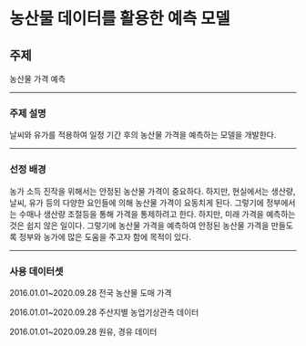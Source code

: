 # 농산물 데이터를 활용한 예측 모델

## 주제

농산물 가격 예측

---

### 주제 설명

날씨와 유가를 적용하여 일정 기간 후의 농산물 가격을 예측하는 모델을 개발한다.

---

### 선정 배경

농가 소득 진작을 위해서는 안정된 농산물 가격이 중요하다. 하지만, 현실에서는 생산량, 날씨, 유가 등의 다양한 요인들에 의해 농산물 가격이 요동치게 된다. 그렇기에 정부에서는 수매나 생산량 조절등을 통해 가격을 통제하려고 한다. 하지만, 미래 가격을 예측하는 것은 쉽지 않은 일이다. 그렇기에 농산물 가격을 예측하여 안정된 농산물 가격을 만들도록 정부와 농가에 많은 도움을 주고자 함에 목적이 있다.

---

### 사용 데이터셋

2016.01.01~2020.09.28 전국 농산물 도매 가격

2016.01.01~2020.09.28 주산지별 농업기상관측 데이터

2016.01.01~2020.09.28 원유, 경유 데이터
